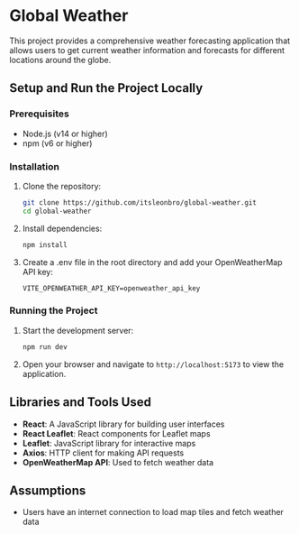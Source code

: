 # Global Weather

This project provides a comprehensive weather forecasting application that allows users to get current weather information and forecasts for different locations around the globe.

## Setup and Run the Project Locally

### Prerequisites

- Node.js (v14 or higher)
- npm (v6 or higher)

### Installation

1. Clone the repository:

   ```bash
   git clone https://github.com/itsleonbro/global-weather.git
   cd global-weather
   ```

2. Install dependencies:

   ```bash
   npm install
   ```

3. Create a .env file in the root directory and add your OpenWeatherMap API key:

   ```env
   VITE_OPENWEATHER_API_KEY=openweather_api_key
   ```

### Running the Project

1. Start the development server:

   ```bash
   npm run dev
   ```

2. Open your browser and navigate to `http://localhost:5173` to view the application.

## Libraries and Tools Used

- **React**: A JavaScript library for building user interfaces
- **React Leaflet**: React components for Leaflet maps
- **Leaflet**: JavaScript library for interactive maps
- **Axios**: HTTP client for making API requests
- **OpenWeatherMap API**: Used to fetch weather data

## Assumptions

- Users have an internet connection to load map tiles and fetch weather data

